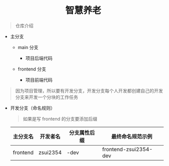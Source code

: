 <h1 align="center">智慧养老</h1>

> 仓库介绍

- 主分支
    - main 分支
        - 项目后端代码

    - frontend 分支
        - 项目前端代码

> 因为项目管理，所以要有开发分支，开发分支每个人开发都创建自己的开发分支来开发一个分块的工作任务

- 开发分支（命名规则）
    > 如果是写 frontend 的分支要添加后缀


    主分支名| 开发者名 | 分支属性后缀 | 最终命名规范示例 |
    ---|---|---|---
    frontend| zsui2354 | -dev| frontend-zsui2354-dev |

